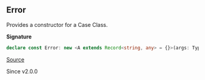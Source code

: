 ## Error

Provides a constructor for a Case Class.

**Signature**

```ts
declare const Error: new <A extends Record<string, any> = {}>(args: Types.Equals<A, {}> extends true ? void : { readonly [P in keyof A]: A[P]; }) => Cause.YieldableError & Readonly<A>
```

[Source](https://github.com/Effect-TS/effect/tree/main/packages/effect/src/Data.ts#L553)

Since v2.0.0